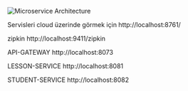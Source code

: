 
![Microservice Architecture](https://github.com/Furkan3498/Microservice-Spring3/assets/89530770/15e1c36e-7042-4880-adfb-2c20e3c45ffa)



Servisleri cloud üzerinde görmek için
http://localhost:8761/


zipkin
http://localhost:9411/zipkin


API-GATEWAY
http://localhost:8073


LESSON-SERVICE
http://localhost:8081

STUDENT-SERVICE
http://localhost:8082

